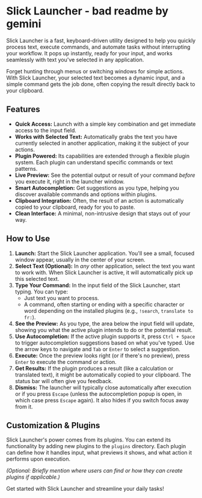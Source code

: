 # Slick Launcher - bad readme by gemini

Slick Launcher is a fast, keyboard-driven utility designed to help you quickly process text, execute commands, and automate tasks without interrupting your workflow. It pops up instantly, ready for your input, and works seamlessly with text you've selected in any application.

Forget hunting through menus or switching windows for simple actions. With Slick Launcher, your selected text becomes a dynamic input, and a simple command gets the job done, often copying the result directly back to your clipboard.

## Features

* **Quick Access:** Launch with a simple key combination and get immediate access to the input field.
* **Works with Selected Text:** Automatically grabs the text you have currently selected in another application, making it the subject of your actions.
* **Plugin Powered:** Its capabilities are extended through a flexible plugin system. Each plugin can understand specific commands or text patterns.
* **Live Preview:** See the potential output or result of your command *before* you execute it, right in the launcher window.
* **Smart Autocompletion:** Get suggestions as you type, helping you discover available commands and options within plugins.
* **Clipboard Integration:** Often, the result of an action is automatically copied to your clipboard, ready for you to paste.
* **Clean Interface:** A minimal, non-intrusive design that stays out of your way.

## How to Use

1.  **Launch:** Start the Slick Launcher application. You'll see a small, focused window appear, usually in the center of your screen.
2.  **Select Text (Optional):** In *any* other application, select the text you want to work with. When Slick Launcher is active, it will automatically pick up this selected text.
3.  **Type Your Command:** In the input field of the Slick Launcher, start typing. You can type:
    * Just text you want to process.
    * A command, often starting or ending with a specific character or word depending on the installed plugins (e.g., `!search`, `translate to fr:`).
4.  **See the Preview:** As you type, the area below the input field will update, showing you what the active plugin intends to do or the potential result.
5.  **Use Autocompletion:** If the active plugin supports it, press `Ctrl + Space` to trigger autocompletion suggestions based on what you've typed. Use the arrow keys to navigate and `Tab` or `Enter` to select a suggestion.
6.  **Execute:** Once the preview looks right (or if there's no preview), press `Enter` to execute the command or action.
7.  **Get Results:** If the plugin produces a result (like a calculation or translated text), it might be automatically copied to your clipboard. The status bar will often give you feedback.
8.  **Dismiss:** The launcher will typically close automatically after execution or if you press `Escape` (unless the autocompletion popup is open, in which case press `Escape` again). It also hides if you switch focus away from it.

<!-- ## Installation

*(Instructions for installing Python, PyQt6, and placing the code and plugins will go here.)*

1.  Make sure you have Python installed (version 3.x recommended).
2.  Install the PyQt6 library:
    ```bash
    pip install PyQt6
    ```
3.  Install any necessary libraries for the plugins you want to use (refer to plugin documentation).
4.  Save the code provided as `slick_launcher.py`.
5.  Create a `plugins` directory in the same location and add your plugin files there.
6.  Run the launcher:
    ```bash
    python slick_launcher.py
    ``` -->

## Customization & Plugins

Slick Launcher's power comes from its plugins. You can extend its functionality by adding new plugins to the `plugins` directory. Each plugin can define how it handles input, what previews it shows, and what action it performs upon execution.

*(Optional: Briefly mention where users can find or how they can create plugins if applicable.)*

Get started with Slick Launcher and streamline your daily tasks!